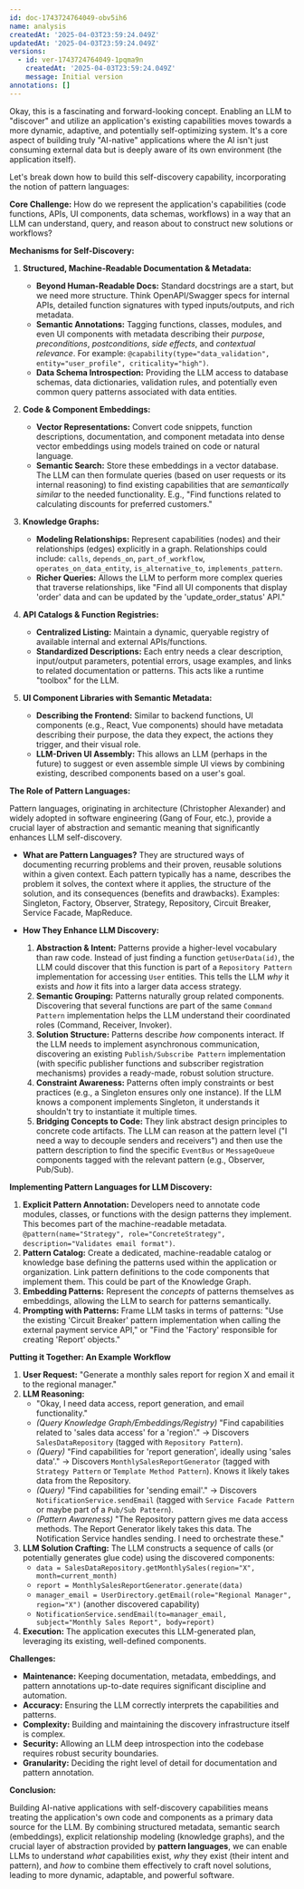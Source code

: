 ```yaml
---
id: doc-1743724764049-obv5ih6
name: analysis
createdAt: '2025-04-03T23:59:24.049Z'
updatedAt: '2025-04-03T23:59:24.049Z'
versions:
  - id: ver-1743724764049-1pqma9n
    createdAt: '2025-04-03T23:59:24.049Z'
    message: Initial version
annotations: []
---
```

Okay, this is a fascinating and forward-looking concept. Enabling an LLM to "discover" and utilize an application's existing capabilities moves towards a more dynamic, adaptive, and potentially self-optimizing system. It's a core aspect of building truly "AI-native" applications where the AI isn't just consuming external data but is deeply aware of its own environment (the application itself).

Let's break down how to build this self-discovery capability, incorporating the notion of pattern languages:

**Core Challenge:** How do we represent the application's capabilities (code functions, APIs, UI components, data schemas, workflows) in a way that an LLM can understand, query, and reason about to construct new solutions or workflows?

**Mechanisms for Self-Discovery:**

1.  **Structured, Machine-Readable Documentation & Metadata:**
    *   **Beyond Human-Readable Docs:** Standard docstrings are a start, but we need more structure. Think OpenAPI/Swagger specs for internal APIs, detailed function signatures with typed inputs/outputs, and rich metadata.
    *   **Semantic Annotations:** Tagging functions, classes, modules, and even UI components with metadata describing their *purpose*, *preconditions*, *postconditions*, *side effects*, and *contextual relevance*. For example: `@capability(type="data_validation", entity="user_profile", criticality="high")`.
    *   **Data Schema Introspection:** Providing the LLM access to database schemas, data dictionaries, validation rules, and potentially even common query patterns associated with data entities.

2.  **Code & Component Embeddings:**
    *   **Vector Representations:** Convert code snippets, function descriptions, documentation, and component metadata into dense vector embeddings using models trained on code or natural language.
    *   **Semantic Search:** Store these embeddings in a vector database. The LLM can then formulate queries (based on user requests or its internal reasoning) to find existing capabilities that are *semantically similar* to the needed functionality. E.g., "Find functions related to calculating discounts for preferred customers."

3.  **Knowledge Graphs:**
    *   **Modeling Relationships:** Represent capabilities (nodes) and their relationships (edges) explicitly in a graph. Relationships could include: `calls`, `depends_on`, `part_of_workflow`, `operates_on_data_entity`, `is_alternative_to`, `implements_pattern`.
    *   **Richer Queries:** Allows the LLM to perform more complex queries that traverse relationships, like "Find all UI components that display 'order' data and can be updated by the 'update_order_status' API."

4.  **API Catalogs & Function Registries:**
    *   **Centralized Listing:** Maintain a dynamic, queryable registry of available internal and external APIs/functions.
    *   **Standardized Descriptions:** Each entry needs a clear description, input/output parameters, potential errors, usage examples, and links to related documentation or patterns. This acts like a runtime "toolbox" for the LLM.

5.  **UI Component Libraries with Semantic Metadata:**
    *   **Describing the Frontend:** Similar to backend functions, UI components (e.g., React, Vue components) should have metadata describing their purpose, the data they expect, the actions they trigger, and their visual role.
    *   **LLM-Driven UI Assembly:** This allows an LLM (perhaps in the future) to suggest or even assemble simple UI views by combining existing, described components based on a user's goal.

**The Role of Pattern Languages:**

Pattern languages, originating in architecture (Christopher Alexander) and widely adopted in software engineering (Gang of Four, etc.), provide a crucial layer of abstraction and semantic meaning that significantly enhances LLM self-discovery.

*   **What are Pattern Languages?** They are structured ways of documenting recurring problems and their proven, reusable solutions within a given context. Each pattern typically has a name, describes the problem it solves, the context where it applies, the structure of the solution, and its consequences (benefits and drawbacks). Examples: Singleton, Factory, Observer, Strategy, Repository, Circuit Breaker, Service Facade, MapReduce.

*   **How They Enhance LLM Discovery:**
    1.  **Abstraction & Intent:** Patterns provide a higher-level vocabulary than raw code. Instead of just finding a function `getUserData(id)`, the LLM could discover that this function is part of a `Repository Pattern` implementation for accessing `User` entities. This tells the LLM *why* it exists and *how* it fits into a larger data access strategy.
    2.  **Semantic Grouping:** Patterns naturally group related components. Discovering that several functions are part of the same `Command Pattern` implementation helps the LLM understand their coordinated roles (Command, Receiver, Invoker).
    3.  **Solution Structure:** Patterns describe *how* components interact. If the LLM needs to implement asynchronous communication, discovering an existing `Publish/Subscribe Pattern` implementation (with specific publisher functions and subscriber registration mechanisms) provides a ready-made, robust solution structure.
    4.  **Constraint Awareness:** Patterns often imply constraints or best practices (e.g., a Singleton ensures only one instance). If the LLM knows a component implements Singleton, it understands it shouldn't try to instantiate it multiple times.
    5.  **Bridging Concepts to Code:** They link abstract design principles to concrete code artifacts. The LLM can reason at the pattern level ("I need a way to decouple senders and receivers") and then use the pattern description to find the specific `EventBus` or `MessageQueue` components tagged with the relevant pattern (e.g., Observer, Pub/Sub).

**Implementing Pattern Languages for LLM Discovery:**

1.  **Explicit Pattern Annotation:** Developers need to annotate code modules, classes, or functions with the design patterns they implement. This becomes part of the machine-readable metadata. `@pattern(name="Strategy", role="ConcreteStrategy", description="Validates email format")`.
2.  **Pattern Catalog:** Create a dedicated, machine-readable catalog or knowledge base defining the patterns used within the application or organization. Link pattern definitions to the code components that implement them. This could be part of the Knowledge Graph.
3.  **Embedding Patterns:** Represent the *concepts* of patterns themselves as embeddings, allowing the LLM to search for patterns semantically.
4.  **Prompting with Patterns:** Frame LLM tasks in terms of patterns: "Use the existing 'Circuit Breaker' pattern implementation when calling the external payment service API," or "Find the 'Factory' responsible for creating 'Report' objects."

**Putting it Together: An Example Workflow**

1.  **User Request:** "Generate a monthly sales report for region X and email it to the regional manager."
2.  **LLM Reasoning:**
    *   "Okay, I need data access, report generation, and email functionality."
    *   *(Query Knowledge Graph/Embeddings/Registry)* "Find capabilities related to 'sales data access' for a 'region'." -> Discovers `SalesDataRepository` (tagged with `Repository Pattern`).
    *   *(Query)* "Find capabilities for 'report generation', ideally using 'sales data'." -> Discovers `MonthlySalesReportGenerator` (tagged with `Strategy Pattern` or `Template Method Pattern`). Knows it likely takes data from the Repository.
    *   *(Query)* "Find capabilities for 'sending email'." -> Discovers `NotificationService.sendEmail` (tagged with `Service Facade Pattern` or maybe part of a `Pub/Sub Pattern`).
    *   *(Pattern Awareness)* "The Repository pattern gives me data access methods. The Report Generator likely takes this data. The Notification Service handles sending. I need to orchestrate these."
3.  **LLM Solution Crafting:** The LLM constructs a sequence of calls (or potentially generates glue code) using the discovered components:
    *   `data = SalesDataRepository.getMonthlySales(region="X", month=current_month)`
    *   `report = MonthlySalesReportGenerator.generate(data)`
    *   `manager_email = UserDirectory.getEmail(role="Regional Manager", region="X")` (another discovered capability)
    *   `NotificationService.sendEmail(to=manager_email, subject="Monthly Sales Report", body=report)`
4.  **Execution:** The application executes this LLM-generated plan, leveraging its existing, well-defined components.

**Challenges:**

*   **Maintenance:** Keeping documentation, metadata, embeddings, and pattern annotations up-to-date requires significant discipline and automation.
*   **Accuracy:** Ensuring the LLM correctly interprets the capabilities and patterns.
*   **Complexity:** Building and maintaining the discovery infrastructure itself is complex.
*   **Security:** Allowing an LLM deep introspection into the codebase requires robust security boundaries.
*   **Granularity:** Deciding the right level of detail for documentation and pattern annotation.

**Conclusion:**

Building AI-native applications with self-discovery capabilities means treating the application's own code and components as a primary data source for the LLM. By combining structured metadata, semantic search (embeddings), explicit relationship modeling (knowledge graphs), and the crucial layer of abstraction provided by **pattern languages**, we can enable LLMs to understand *what* capabilities exist, *why* they exist (their intent and pattern), and *how* to combine them effectively to craft novel solutions, leading to more dynamic, adaptable, and powerful software.
